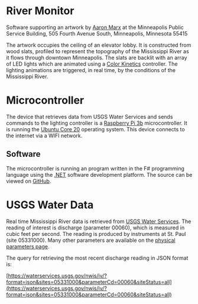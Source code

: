 # River Monitor

Software supporting an artwork by [Aaron Marx](http://aaronmarx.com/) at the Minneapolis Public Service Building, 505 Fourth Avenue South, Minneapolis, Minnesota 55415

The artwork occupies the ceiling of an elevator lobby. It is constructed from wood slats, profiled to represent the topography of the Mississippi River as it flows through downtown Minneapolis. The slats are backlit with an array of LED lights which are animated using a [Color Kinetics](https://www.colorkinetics.com/) controller. The lighting animations are triggered, in real time, by the conditions of the Mississippi River.

# Microcontroller

The device that retrieves data from USGS Water Services and sends commands to the lighting controller is a [Raspberry Pi 3b](https://www.raspberrypi.org/) microcontroller. It is running the [Ubuntu Core 20](https://ubuntu.com/core) operating system. This device connects to the internet via a WIFI network.

## Software

The microcontroller is running an program written in the F# programming language using the [.NET](https://dotnet.microsoft.com/) software development platform. The source can be viewed on [GitHub](https://github.com/artificialnatures/RiverMonitor).

# USGS Water Data

Real time Mississippi River data is retrieved from [USGS Water Services](https://waterservices.usgs.gov/). The reading of interest is discharge (parameter 00060), which is measured in cubic feet per second. The reading is produced by instruments at St. Paul (site 05331000). Many other parameters are available on the [physical parameters page](https://help.waterdata.usgs.gov/parameter_cd?group_cd=PHY).

The query for retrieving the most recent discharge reading in JSON format is:

[https://waterservices.usgs.gov/nwis/iv/?format=json&sites=05331000&parameterCd=00060&siteStatus=all](https://waterservices.usgs.gov/nwis/iv/?format=json&sites=05331000&parameterCd=00060&siteStatus=all)
